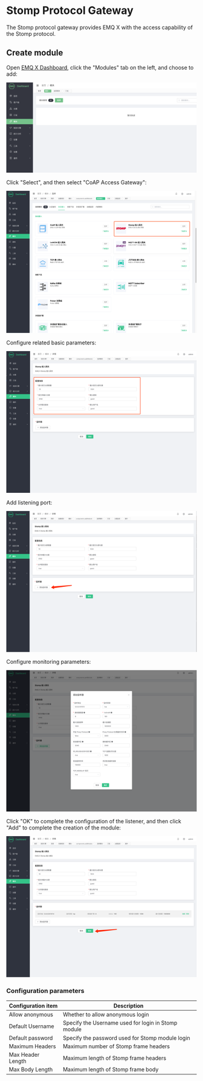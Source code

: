 # Stomp Protocol Gateway

The Stomp protocol gateway provides EMQ X with the access capability of the Stomp protocol.

## Create module

Open [EMQ X Dashboard](http://127.0.0.1:18083/#/modules), click the "Modules" tab on the left, and choose to add:

![image-20200928161310952](./assets/modules.png)

Click "Select", and then select "CoAP Access Gateway":

![Create CoAP Protocol Gateway](assets/stomp_1.png)

Configure related basic parameters:

![Configure CoAP Protocol Gateway](assets/stomp_2.png)

Add listening port:

![Configure CoAP Protocol Gateway](assets/stomp_3.png)

Configure monitoring parameters:

![Configure CoAP Protocol Gateway](assets/stomp_4.png)

Click "OK" to complete the configuration of the listener, and then click "Add" to complete the creation of the module:

![Complete CoAP Protocol Gateway](assets/stomp_5.png)

### Configuration parameters

| Configuration item                | Description                                         |
| --------------------------------- | --------------------------------------------------- |
| Allow anonymous                   | Whether to allow anonymous login                    |
| Default Username                  | Specify the Username used for login in Stomp module |
| Default password                  | Specify the password used for Stomp module login    |
| Maximum Headers                   | Maximum number of Stomp frame headers               |
| Max Header Length                 | Maximum length of Stomp frame headers               |
| Max Body Length                   | Maximum length of Stomp frame body                  |
